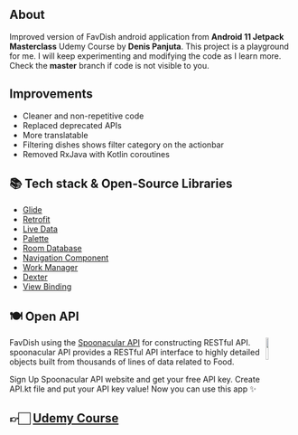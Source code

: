 About
---
Improved version of FavDish android application from __Android 11 Jetpack Masterclass__ Udemy Course by __Denis Panjuta__.
This project is a playground for me. I will keep experimenting and modifying the code as I learn more.
Check the __master__ branch if code is not visible to you.

Improvements
---
- Cleaner and non-repetitive code
- Replaced deprecated APIs
- More translatable
- Filtering dishes shows filter category on the actionbar
- Removed RxJava with Kotlin coroutines 

📚 Tech stack & Open-Source Libraries
---
- [Glide](https://github.com/bumptech/glide)
- [Retrofit](https://square.github.io/retrofit/)
- [Live Data](https://developer.android.com/topic/libraries/architecture/livedata)
- [Palette](https://developer.android.com/training/material/palette-colors)
- [Room Database](https://developer.android.com/training/data-storage/room)
- [Navigation Component](https://developer.android.com/guide/navigation/navigation-getting-started)
- [Work Manager](https://developer.android.com/topic/libraries/architecture/workmanager)
- [Dexter](https://github.com/Karumi/Dexter)
- [View Binding](https://developer.android.com/topic/libraries/view-binding)

🍽 Open API
---
<img src="https://user-images.githubusercontent.com/47380312/131144132-69a3ad3e-1eb7-4056-8121-269296776e6c.png" align = "right" width="10%"/>

FavDish using the [Spoonacular API](https://spoonacular.com/food-api) for constructing RESTful API.
spoonacular API provides a RESTful API interface to highly detailed objects built from thousands of lines of data related to Food.

Sign Up Spoonacular API website and get your free API key. Create API.kt file and put your API key value! Now you can use this app ✨

## 👉🏻 [Udemy Course](https://www.udemy.com/course/android-jetpack-masterclass/)

